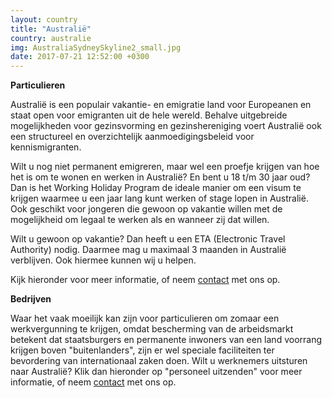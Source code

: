 ```yaml
---
layout: country
title: "Australië"
country: australie
img: AustraliaSydneySkyline2_small.jpg
date: 2017-07-21 12:52:00 +0300
---
```


<p><strong>Particulieren</strong><br/>

Australië is een populair vakantie- en emigratie land voor Europeanen en staat open voor emigranten uit de hele wereld. Behalve uitgebreide mogelijkheden voor gezinsvorming en gezinshereniging voert Australië ook een structureel en overzichtelijk aanmoedigingsbeleid voor kennismigranten.<br/>
</p>

<p>Wilt u nog niet permanent emigreren, maar wel een proefje krijgen van hoe het is om te wonen en werken in Australië? En bent u 18 t/m 30 jaar oud? Dan is het Working Holiday Program de ideale manier om een visum te krijgen waarmee u een jaar lang kunt werken of stage lopen in Australië. Ook geschikt voor jongeren die gewoon op vakantie willen met de mogelijkheid om legaal te werken als en wanneer zij dat willen.<br/>
</p>

<p>Wilt u gewoon op vakantie? Dan heeft u een ETA (Electronic Travel Authority) nodig. Daarmee mag u maximaal 3 maanden in Australië verblijven. Ook hiermee kunnen wij u helpen.<br/>
</p>

<p>Kijk hieronder voor meer informatie, of neem <a href="{{ site.baseurl }}/contact">contact</a> met ons op.
<p/>

<p><strong>Bedrijven</strong><br/>

Waar het vaak moeilijk kan zijn voor particulieren om zomaar een werkvergunning te krijgen, omdat bescherming van de arbeidsmarkt betekent dat staatsburgers en permanente inwoners van een land voorrang krijgen boven "buitenlanders", zijn er wel speciale faciliteiten ter bevordering van internationaal zaken doen. Wilt u werknemers uitsturen naar Australië? Klik dan hieronder op "personeel uitzenden" voor meer informatie, of neem <a href="{{ site.baseurl }}/contact">contact</a> met ons op.

